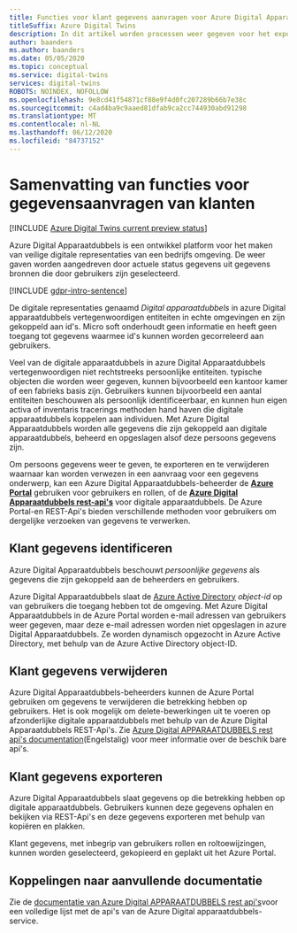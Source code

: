 ```yaml
---
title: Functies voor klant gegevens aanvragen voor Azure Digital Apparaatdubbels
titleSuffix: Azure Digital Twins
description: In dit artikel worden processen weer gegeven voor het exporteren en verwijderen van persoonlijke gegevens in azure Digital Apparaatdubbels.
author: baanders
ms.author: baanders
ms.date: 05/05/2020
ms.topic: conceptual
ms.service: digital-twins
services: digital-twins
ROBOTS: NOINDEX, NOFOLLOW
ms.openlocfilehash: 9e8cd41f54871cf88e9f4d0fc207289b66b7e38c
ms.sourcegitcommit: c4ad4ba9c9aaed81dfab9ca2cc744930abd91298
ms.translationtype: MT
ms.contentlocale: nl-NL
ms.lasthandoff: 06/12/2020
ms.locfileid: "84737152"
---
```

# <a name="summary-of-customer-data-request-features"></a>Samenvatting van functies voor gegevensaanvragen van klanten

[!INCLUDE [Azure Digital Twins current preview status](../../includes/digital-twins-preview-status.md)]

Azure Digital Apparaatdubbels is een ontwikkel platform voor het maken van veilige digitale representaties van een bedrijfs omgeving. De weer gaven worden aangedreven door actuele status gegevens uit gegevens bronnen die door gebruikers zijn geselecteerd.

[!INCLUDE [gdpr-intro-sentence](../../includes/gdpr-intro-sentence.md)]

De digitale representaties genaamd *Digital apparaatdubbels* in azure Digital apparaatdubbels vertegenwoordigen entiteiten in echte omgevingen en zijn gekoppeld aan id's. Micro soft onderhoudt geen informatie en heeft geen toegang tot gegevens waarmee id's kunnen worden gecorreleerd aan gebruikers. 

Veel van de digitale apparaatdubbels in azure Digital Apparaatdubbels vertegenwoordigen niet rechtstreeks persoonlijke entiteiten. typische objecten die worden weer gegeven, kunnen bijvoorbeeld een kantoor kamer of een fabrieks basis zijn. Gebruikers kunnen bijvoorbeeld een aantal entiteiten beschouwen als persoonlijk identificeerbaar, en kunnen hun eigen activa of inventaris tracerings methoden hand haven die digitale apparaatdubbels koppelen aan individuen. Met Azure Digital Apparaatdubbels worden alle gegevens die zijn gekoppeld aan digitale apparaatdubbels, beheerd en opgeslagen alsof deze persoons gegevens zijn.

Om persoons gegevens weer te geven, te exporteren en te verwijderen waarnaar kan worden verwezen in een aanvraag voor een gegevens onderwerp, kan een Azure Digital Apparaatdubbels-beheerder de [**Azure Portal**](https://portal.azure.com/) gebruiken voor gebruikers en rollen, of de [**Azure Digital Apparaatdubbels rest-api's**](how-to-use-apis-sdks.md) voor digitale apparaatdubbels. De Azure Portal-en REST-Api's bieden verschillende methoden voor gebruikers om dergelijke verzoeken van gegevens te verwerken.

## <a name="identifying-customer-data"></a>Klant gegevens identificeren

Azure Digital Apparaatdubbels beschouwt *persoonlijke gegevens* als gegevens die zijn gekoppeld aan de beheerders en gebruikers. 

Azure Digital Apparaatdubbels slaat de [Azure Active Directory](../active-directory/fundamentals/active-directory-whatis.md) *object-id* op van gebruikers die toegang hebben tot de omgeving. Met Azure Digital Apparaatdubbels in de Azure Portal worden e-mail adressen van gebruikers weer gegeven, maar deze e-mail adressen worden niet opgeslagen in azure Digital Apparaatdubbels. Ze worden dynamisch opgezocht in Azure Active Directory, met behulp van de Azure Active Directory object-ID.

## <a name="deleting-customer-data"></a>Klant gegevens verwijderen

Azure Digital Apparaatdubbels-beheerders kunnen de Azure Portal gebruiken om gegevens te verwijderen die betrekking hebben op gebruikers. Het is ook mogelijk om delete-bewerkingen uit te voeren op afzonderlijke digitale apparaatdubbels met behulp van de Azure Digital Apparaatdubbels REST-Api's. Zie [Azure Digital APPARAATDUBBELS rest api's documentation](https://docs.microsoft.com/rest/api/azure-digitaltwins/)(Engelstalig) voor meer informatie over de beschik bare api's.

## <a name="exporting-customer-data"></a>Klant gegevens exporteren

Azure Digital Apparaatdubbels slaat gegevens op die betrekking hebben op digitale apparaatdubbels. Gebruikers kunnen deze gegevens ophalen en bekijken via REST-Api's en deze gegevens exporteren met behulp van kopiëren en plakken. 

Klant gegevens, met inbegrip van gebruikers rollen en roltoewijzingen, kunnen worden geselecteerd, gekopieerd en geplakt uit het Azure Portal. 

## <a name="links-to-additional-documentation"></a>Koppelingen naar aanvullende documentatie

Zie de [documentatie van Azure Digital APPARAATDUBBELS rest api's](https://docs.microsoft.com/rest/api/azure-digitaltwins/)voor een volledige lijst met de api's van de Azure Digital apparaatdubbels-service.